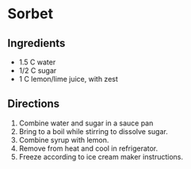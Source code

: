 # Sorbet

## Ingredients
*	1.5		C	water
*	1/2		C	sugar
*	1		C	lemon/lime juice, with zest

## Directions
1.	Combine water and sugar in a sauce pan
2.	Bring to a boil while stirring to dissolve sugar.
4.	Combine syrup with lemon.
5.	Remove from heat and cool in refrigerator.
6.	Freeze according to ice cream maker instructions.

